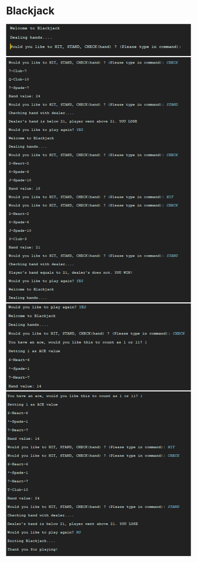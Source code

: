 # Blackjack
![alt text](https://github.com/CMilly/Blackjack/blob/master/Blackjack/Branch/path/to/Blackjack%20commit%201.0.PNG)
![alt text](https://github.com/CMilly/Blackjack/blob/master/Blackjack/Branch/path/to/Blackjack%20commit%201.1.PNG)
![alt text](https://github.com/CMilly/Blackjack/blob/master/Blackjack/Branch/path/to/Blackjack%20commit%201.2.PNG)
![alt text](https://github.com/CMilly/Blackjack/blob/master/Blackjack/Branch/path/to/Blackjack%20commit%201.3.PNG)
